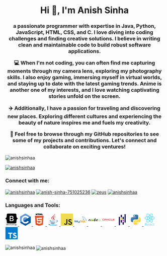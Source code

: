 <h1 align="center">Hi 👋, I'm Anish Sinha</h1>
<h3 align="center">a passionate programmer with expertise in Java, Python, JavaScript, HTML, CSS, and C. I love diving into coding challenges and finding creative solutions. I believe in writing clean and maintainable code to build robust software applications.

💻 When I'm not coding, you can often find me capturing moments through my camera lens, exploring my photography skills. I also enjoy gaming, immersing myself in virtual worlds, and staying up to date with the latest gaming trends. Anime is another one of my interests, and I love watching captivating stories unfold on the screen.

✈️ Additionally, I have a passion for traveling and discovering new places. Exploring different cultures and experiencing the beauty of nature inspires me and fuels my creativity.

🌟 Feel free to browse through my GitHub repositories to see some of my projects and contributions. Let's connect and collaborate on exciting ventures!</h3>

<p align="left"> <img src="https://komarev.com/ghpvc/?username=anishsinhaa&label=Profile%20views&color=0e75b6&style=flat" alt="anishsinhaa" /> </p>

<p align="left"> <a href="https://twitter.com/anishsinhaa" target="blank"><img src="https://img.shields.io/twitter/follow/anishsinhaa?logo=twitter&style=for-the-badge" alt="anishsinhaa" /></a> </p>

<h3 align="left">Connect with me:</h3>
<p align="left">
<a href="https://twitter.com/anishsinhaa" target="blank"><img align="center" src="https://raw.githubusercontent.com/rahuldkjain/github-profile-readme-generator/master/src/images/icons/Social/twitter.svg" alt="anishsinhaa" height="30" width="40" /></a>
<a href="https://linkedin.com/in/anish-sinha-751025236" target="blank"><img align="center" src="https://raw.githubusercontent.com/rahuldkjain/github-profile-readme-generator/master/src/images/icons/Social/linked-in-alt.svg" alt="anish-sinha-751025236" height="30" width="40" /></a>
<a href="https://www.youtube.com/c/zeus" target="blank"><img align="center" src="https://raw.githubusercontent.com/rahuldkjain/github-profile-readme-generator/master/src/images/icons/Social/youtube.svg" alt="zeus" height="30" width="40" /></a>
<a href="https://www.leetcode.com/anishsinhaa" target="blank"><img align="center" src="https://raw.githubusercontent.com/rahuldkjain/github-profile-readme-generator/master/src/images/icons/Social/leet-code.svg" alt="anishsinhaa" height="30" width="40" /></a>
</p>

<h3 align="left">Languages and Tools:</h3>
<p align="left"> <a href="https://getbootstrap.com" target="_blank" rel="noreferrer"> <img src="https://raw.githubusercontent.com/devicons/devicon/master/icons/bootstrap/bootstrap-plain-wordmark.svg" alt="bootstrap" width="40" height="40"/> </a> <a href="https://www.cprogramming.com/" target="_blank" rel="noreferrer"> <img src="https://raw.githubusercontent.com/devicons/devicon/master/icons/c/c-original.svg" alt="c" width="40" height="40"/> </a> <a href="https://www.w3.org/html/" target="_blank" rel="noreferrer"> <img src="https://raw.githubusercontent.com/devicons/devicon/master/icons/html5/html5-original-wordmark.svg" alt="html5" width="40" height="40"/> </a> <a href="https://www.java.com" target="_blank" rel="noreferrer"> <img src="https://raw.githubusercontent.com/devicons/devicon/master/icons/java/java-original.svg" alt="java" width="40" height="40"/> </a> <a href="https://developer.mozilla.org/en-US/docs/Web/JavaScript" target="_blank" rel="noreferrer"> <img src="https://raw.githubusercontent.com/devicons/devicon/master/icons/javascript/javascript-original.svg" alt="javascript" width="40" height="40"/> </a> <a href="https://www.mysql.com/" target="_blank" rel="noreferrer"> <img src="https://raw.githubusercontent.com/devicons/devicon/master/icons/mysql/mysql-original-wordmark.svg" alt="mysql" width="40" height="40"/> </a> <a href="https://nodejs.org" target="_blank" rel="noreferrer"> <img src="https://raw.githubusercontent.com/devicons/devicon/master/icons/nodejs/nodejs-original-wordmark.svg" alt="nodejs" width="40" height="40"/> </a> <a href="https://www.oracle.com/" target="_blank" rel="noreferrer"> <img src="https://raw.githubusercontent.com/devicons/devicon/master/icons/oracle/oracle-original.svg" alt="oracle" width="40" height="40"/> </a> <a href="https://pandas.pydata.org/" target="_blank" rel="noreferrer"> <img src="https://raw.githubusercontent.com/devicons/devicon/2ae2a900d2f041da66e950e4d48052658d850630/icons/pandas/pandas-original.svg" alt="pandas" width="40" height="40"/> </a> <a href="https://www.python.org" target="_blank" rel="noreferrer"> <img src="https://raw.githubusercontent.com/devicons/devicon/master/icons/python/python-original.svg" alt="python" width="40" height="40"/> </a> <a href="https://reactjs.org/" target="_blank" rel="noreferrer"> <img src="https://raw.githubusercontent.com/devicons/devicon/master/icons/react/react-original-wordmark.svg" alt="react" width="40" height="40"/> </a> <a href="https://www.typescriptlang.org/" target="_blank" rel="noreferrer"> <img src="https://raw.githubusercontent.com/devicons/devicon/master/icons/typescript/typescript-original.svg" alt="typescript" width="40" height="40"/> </a> </p>

<p><img align="left" src="https://github-readme-stats.vercel.app/api/top-langs?username=anishsinhaa&show_icons=true&locale=en&layout=compact" alt="anishsinhaa" /></p>

<p>&nbsp;<img align="center" src="https://github-readme-stats.vercel.app/api?username=anishsinhaa&show_icons=true&locale=en" alt="anishsinhaa" /></p>
